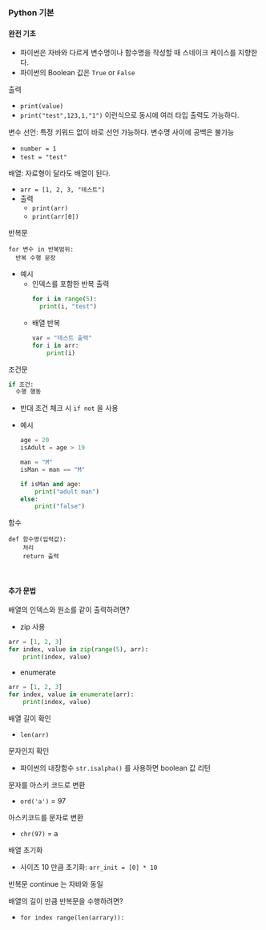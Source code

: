 ### Python 기본

#### 완전 기초

- 파이썬은 자바와 다르게 변수명이나 함수명을 작성할 때 스네이크 케이스를 지향한다.
- 파이썬의 Boolean 값은 `True` or `False`

출력
- `print(value)`
- `print("test",123,1,"1")` 이런식으로 동시에 여러 타입 출력도 가능하다.

변수 선언: 특정 키워드 없이 바로 선언 가능하다. 변수명 사이에 공백은 불가능
- `number = 1`
- `test = "test"`

배열: 자료형이 달라도 배열이 된다.
- `arr = [1, 2, 3, "테스트"]`
- 출력
  - `print(arr)`
  - `print(arr[0])`
 
반복문
```
for 변수 in 반복범위:
  반복 수행 문장
```
- 예시
  - 인덱스를 포함한 반복 출력
    ```python
    for i in range(5):
      print(i, "test")
    ```
  - 배열 반복
    ```python
    var = "테스트 출력"
    for i in arr:
        print(i)
    ```

조건문
```python
if 조건:
  수행 행동
```
- 반대 조건 체크 시 `if not` 을 사용

- 예시
  ```py
  age = 20
  isAdult = age > 19
  
  man = "M"
  isMan = man == "M"
  
  if isMan and age:
      print("adult man")
  else:
      print("false")
  ```

함수
```
def 함수명(입력값):
    처리
    return 출력
```

<br>

#### 추가 문법

배열의 인덱스와 원소를 같이 출력하려면?
- zip 사용
```py
arr = [1, 2, 3]
for index, value in zip(range(5), arr):
    print(index, value)
```

- enumerate
```py
arr = [1, 2, 3]
for index, value in enumerate(arr):
    print(index, value)
```

배열 길이 확인
- `len(arr)`

문자인지 확인
- 파이썬의 내장함수 `str.isalpha()` 를 사용하면 boolean 값 리턴

문자를 아스키 코드로 변환
- `ord('a')` = 97

아스키코드를 문자로 변환
- `chr(97)` = a

배열 초기화
- 사이즈 10 만큼 초기화: `arr_init = [0] * 10`

반복문 continue 는 자바와 동일

배열의 길이 만큼 반복문을 수행하려면?
- `for index range(len(arrary)):`







